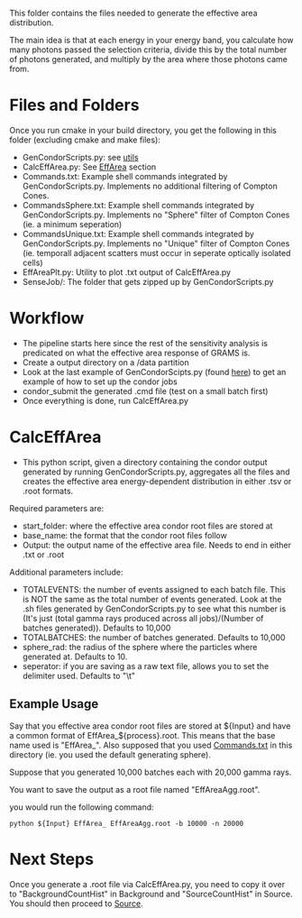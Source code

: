 This folder contains the files needed to generate the effective area distribution. 

The main idea is that at each energy in your energy band, you calculate how many photons passed the selection criteria, divide this by the total number of photons generated, and multiply by the area where those photons came from.

# Files and Folders
Once you run cmake in your build directory, you get the following in this folder (excluding cmake and make files):
* GenCondorScripts.py: see [utils](../utils/README.md/#running-condor-jobs-to-generate-cones)
* CalcEffArea.py: See [EffArea](#calceffarea) section
* Commands.txt: Example shell commands integrated by GenCondorScripts.py. Implements no additional filtering of Compton Cones.
* CommandsSphere.txt:  Example shell commands integrated by GenCondorScripts.py. Implements no "Sphere" filter of Compton Cones (ie. a minimum seperation)
* CommandsUnique.txt:   Example shell commands integrated by GenCondorScripts.py. Implements no "Unique" filter of Compton Cones (ie. temporall adjacent scatters must occur in seperate optically isolated cells) 
* EffAreaPlt.py: Utility to plot .txt output of CalcEffArea.py
* SenseJob/: The folder that gets zipped up by GenCondorScripts.py

# Workflow
* The pipeline starts here since the rest of the sensitivity analysis is predicated on what the effective area response of GRAMS is.
* Create a output directory on a /data partition
* Look at the last example of GenCondorScipts.py (found [here](../utils/)) to get an example of how to set up the condor jobs
* condor_submit the generated .cmd file (test on a small batch first)
* Once everything is done, run CalcEffArea.py

# CalcEffArea
* This python script, given a directory containing the condor output generated by running GenCondorScripts.py, aggregates all the files and creates the effective area energy-dependent distribution in either .tsv or .root formats.

Required parameters are:
* start_folder: where the effective area condor root files are stored at
* base_name: the format that the condor root files follow
* Output: the output name of the effective area file. Needs to end in either .txt or .root

Additional parameters include:
* TOTALEVENTS: the number of events assigned to each batch file. This is NOT the same as the total number of events generated. Look at the .sh files generated by GenCondorScripts.py to see what this number is (It's just (total gamma rays produced across all jobs)/(Number of batches generated)). Defaults to 10,000
* TOTALBATCHES: the number of batches generated. Defaults to 10,000
* sphere_rad: the radius of the sphere where the particles where generated at. Defaults to 10.
* seperator: if you are saving as a raw text file, allows you to set the delimiter used. Defaults to "\t"

## Example Usage
Say that you effective area condor root files are stored at \${Input} and have a common format of EffArea_\${process}.root. This means that the base name used is "EffArea_". Also supposed that you used [Commands.txt](./Commands.txt) in this directory (ie. you used the default generating sphere).

Suppose that you generated 10,000 batches each with 20,000 gamma rays.

You want to save the output as a root file named "EffAreaAgg.root".

you would run the following command:
```
python ${Input} EffArea_ EffAreaAgg.root -b 10000 -n 20000
```

# Next Steps
Once you generate a .root file via CalcEffArea.py, you need to copy it over to "BackgroundCountHist" in Background and "SourceCountHist" in Source. You should then proceed to [Source](../Source/).